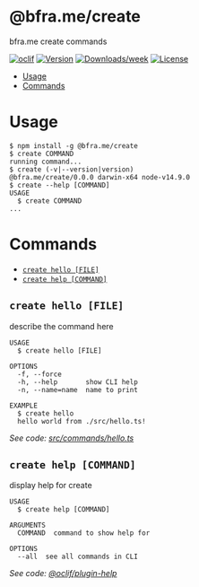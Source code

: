 @bfra.me/create
===============

bfra.me create commands

[![oclif](https://img.shields.io/badge/cli-oclif-brightgreen.svg)](https://oclif.io)
[![Version](https://img.shields.io/npm/v/@bfra.me/create.svg)](https://npmjs.org/package/@bfra.me/create)
[![Downloads/week](https://img.shields.io/npm/dw/@bfra.me/create.svg)](https://npmjs.org/package/@bfra.me/create)
[![License](https://img.shields.io/npm/l/@bfra.me/create.svg)](https://github.com/bfra-me/works/blob/master/package.json)

<!-- toc -->
* [Usage](#usage)
* [Commands](#commands)
<!-- tocstop -->
# Usage
<!-- usage -->
```sh-session
$ npm install -g @bfra.me/create
$ create COMMAND
running command...
$ create (-v|--version|version)
@bfra.me/create/0.0.0 darwin-x64 node-v14.9.0
$ create --help [COMMAND]
USAGE
  $ create COMMAND
...
```
<!-- usagestop -->
# Commands
<!-- commands -->
* [`create hello [FILE]`](#create-hello-file)
* [`create help [COMMAND]`](#create-help-command)

## `create hello [FILE]`

describe the command here

```
USAGE
  $ create hello [FILE]

OPTIONS
  -f, --force
  -h, --help       show CLI help
  -n, --name=name  name to print

EXAMPLE
  $ create hello
  hello world from ./src/hello.ts!
```

_See code: [src/commands/hello.ts](https://github.com/bfra-me/works/blob/v0.0.0/src/commands/hello.ts)_

## `create help [COMMAND]`

display help for create

```
USAGE
  $ create help [COMMAND]

ARGUMENTS
  COMMAND  command to show help for

OPTIONS
  --all  see all commands in CLI
```

_See code: [@oclif/plugin-help](https://github.com/oclif/plugin-help/blob/v3.2.0/src/commands/help.ts)_
<!-- commandsstop -->
